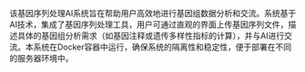 该基因序列处理AI系统旨在帮助用户高效地进行基因组数据分析和交流。系统基于AI技术，集成了基因序列处理工具，用户可通过直观的界面上传基因序列文件，描述具体的基因组分析需求（如基因注释或遗传多样性指标的计算），并与AI进行交流。本系统在Docker容器中运行，确保系统的隔离性和稳定性，便于部署在不同的服务器环境中。
